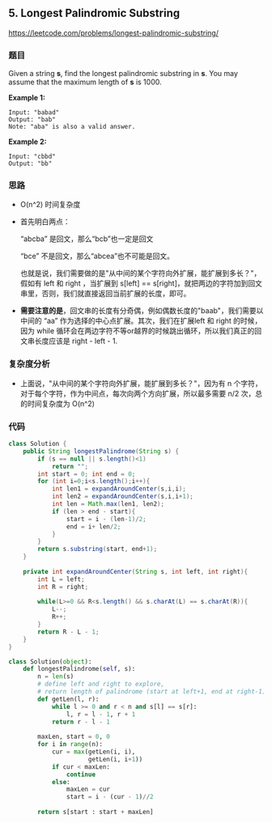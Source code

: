 ## 5. Longest Palindromic Substring

https://leetcode.com/problems/longest-palindromic-substring/

### 题目

Given a string **s**, find the longest palindromic substring in **s**. You may assume that the maximum length of **s** is 1000.

**Example 1:**

```
Input: "babad"
Output: "bab"
Note: "aba" is also a valid answer.
```

**Example 2:**

```
Input: "cbbd"
Output: "bb"
```

### 思路

- O(n^2) 时间复杂度

- 首先明白两点：

  “abcba” 是回文，那么“bcb”也一定是回文

  “bce” 不是回文，那么“abcea”也不可能是回文。

  也就是说，我们需要做的是"从中间的某个字符向外扩展，能扩展到多长？"，假如有 left 和 right ，当扩展到 s[left] == s[right]，就把两边的字符加到回文串里，否则，我们就直接返回当前扩展的长度，即可。

- **需要注意的是**，回文串的长度有分奇偶，例如偶数长度的"baab"，我们需要以中间的 “aa” 作为选择的中心点扩展。其次，我们在扩展left 和 right 的时候，因为 while 循环会在两边字符不等or越界的时候跳出循环，所以我们真正的回文串长度应该是 right - left - 1.

### 复杂度分析

- 上面说，"从中间的某个字符向外扩展，能扩展到多长？"，因为有 n 个字符，对于每个字符，作为中间点，每次向两个方向扩展，所以最多需要 n/2 次，总的时间复杂度为 O(n^2) 

### 代码

```java
class Solution {
    public String longestPalindrome(String s) {
        if (s == null || s.length()<1)
            return "";
        int start = 0; int end = 0;
        for (int i=0;i<s.length();i++){
            int len1 = expandAroundCenter(s,i,i);
            int len2 = expandAroundCenter(s,i,i+1);
            int len = Math.max(len1, len2);
            if (len > end - start){
                start = i - (len-1)/2;
                end = i+ len/2;
            }
        }
        return s.substring(start, end+1);
    }
    
    private int expandAroundCenter(String s, int left, int right){
        int L = left;
        int R = right;
        
        while(L>=0 && R<s.length() && s.charAt(L) == s.charAt(R)){
            L--;
            R++;
        }
        return R - L - 1;
    }
}
```



```python
class Solution(object):
    def longestPalindrome(self, s):        
        n = len(s)
        # define left and right to explore, 
        # return length of palindrome (start at left+1, end at right-1)
        def getLen(l, r):
            while l >= 0 and r < n and s[l] == s[r]:
                l, r = l - 1, r + 1
            return r - l - 1
        
        maxLen, start = 0, 0
        for i in range(n):
            cur = max(getLen(i, i),
                      getLen(i, i+1))
            if cur < maxLen:
                continue
            else:
                maxLen = cur
                start = i - (cur - 1)//2
        
        return s[start : start + maxLen]
```



